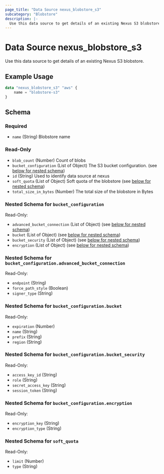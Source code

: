 ```yaml
---
page_title: "Data Source nexus_blobstore_s3"
subcategory: "Blobstore"
description: |-
  Use this data source to get details of an existing Nexus S3 blobstore.
---
```

# Data Source nexus_blobstore_s3
Use this data source to get details of an existing Nexus S3 blobstore.
## Example Usage
```terraform
data "nexus_blobstore_s3" "aws" {
	name = "blobstore-s3"
}
```
<!-- schema generated by tfplugindocs -->
## Schema

### Required

- `name` (String) Blobstore name

### Read-Only

- `blob_count` (Number) Count of blobs
- `bucket_configuration` (List of Object) The S3 bucket configuration. (see [below for nested schema](#nestedatt--bucket_configuration))
- `id` (String) Used to identify data source at nexus
- `soft_quota` (List of Object) Soft quota of the blobstore (see [below for nested schema](#nestedatt--soft_quota))
- `total_size_in_bytes` (Number) The total size of the blobstore in Bytes

<a id="nestedatt--bucket_configuration"></a>
### Nested Schema for `bucket_configuration`

Read-Only:

- `advanced_bucket_connection` (List of Object) (see [below for nested schema](#nestedobjatt--bucket_configuration--advanced_bucket_connection))
- `bucket` (List of Object) (see [below for nested schema](#nestedobjatt--bucket_configuration--bucket))
- `bucket_security` (List of Object) (see [below for nested schema](#nestedobjatt--bucket_configuration--bucket_security))
- `encryption` (List of Object) (see [below for nested schema](#nestedobjatt--bucket_configuration--encryption))

<a id="nestedobjatt--bucket_configuration--advanced_bucket_connection"></a>
### Nested Schema for `bucket_configuration.advanced_bucket_connection`

Read-Only:

- `endpoint` (String)
- `force_path_style` (Boolean)
- `signer_type` (String)


<a id="nestedobjatt--bucket_configuration--bucket"></a>
### Nested Schema for `bucket_configuration.bucket`

Read-Only:

- `expiration` (Number)
- `name` (String)
- `prefix` (String)
- `region` (String)


<a id="nestedobjatt--bucket_configuration--bucket_security"></a>
### Nested Schema for `bucket_configuration.bucket_security`

Read-Only:

- `access_key_id` (String)
- `role` (String)
- `secret_access_key` (String)
- `session_token` (String)


<a id="nestedobjatt--bucket_configuration--encryption"></a>
### Nested Schema for `bucket_configuration.encryption`

Read-Only:

- `encryption_key` (String)
- `encryption_type` (String)



<a id="nestedatt--soft_quota"></a>
### Nested Schema for `soft_quota`

Read-Only:

- `limit` (Number)
- `type` (String)
